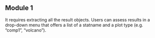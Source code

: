 ## Module 1 

It requires extracting all the result objects. Users can assess results in a drop-down menu that offers a list of a statname and a plot type (e.g. “comp1”, “volcano”).
